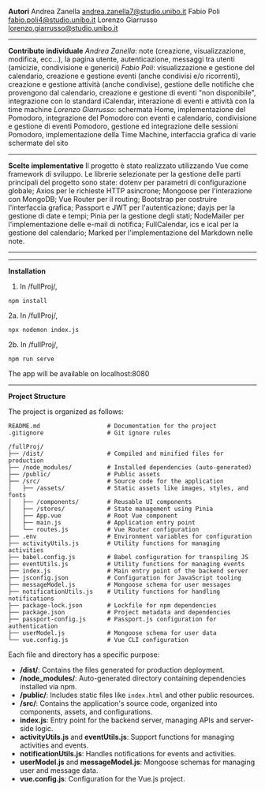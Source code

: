 **Autori**
Andrea Zanella andrea.zanella7@studio.unibo.it
Fabio Poli fabio.poli4@studio.unibo.it
Lorenzo Giarrusso lorenzo.giarrusso@studio.unibo.it

--------------------------

**Contributo individuale**
*Andrea Zanella*: note (creazione, visualizzazione, modifica, ecc...), la pagina utente, autenticazione, messaggi tra utenti (amicizie, condivisione e generici)
*Fabio Poli*: visualizzazione e gestione del calendario, creazione e gestione eventi (anche condivisi e/o ricorrenti), creazione e gestione attività (anche condivise), gestione delle notifiche che provengono dal calendario, creazione e gestione di eventi "non disponibile", integrazione con lo standard iCalendar, interazione di eventi e attività con la time machine
*Lorenzo Giarrusso*: schermata Home, implementazione del Pomodoro, integrazione del Pomodoro con eventi e calendario, condivisione e gestione di eventi Pomodoro, gestione ed integrazione delle sessioni Pomodoro, implementazione della Time Machine, interfaccia grafica di varie schermate del sito

--------------------------

**Scelte implementative**
Il progetto è stato realizzato utilizzando Vue come framework di sviluppo. Le librerie selezionate per la gestione delle parti principali del progetto sono state: dotenv per parametri di configurazione globale; Axios per le richieste HTTP asincrone; Mongoose per l'interazione con MongoDB; Vue Router per il routing; Bootstrap per costruire l'interfaccia grafica; Passport e JWT per l'autenticazione; dayjs per la gestione di date e tempi; Pinia per la gestione degli stati; NodeMailer per l'implementazione delle e-mail di notifica; FullCalendar, ics e ical per la gestione del calendario; Marked per l'implementazione del Markdown nelle note.

--------------------------
--------------------------

**Installation**

1. In /fullProj/,

```
npm install
```
2a. In /fullProj/,

```
npx nodemon index.js
```

2b. In /fullProj/, 

```
npm run serve
```

The app will be available on localhost:8080

--------------------------

**Project Structure**

The project is organized as follows:

```
README.md                   # Documentation for the project
.gitignore                  # Git ignore rules

/fullProj/
├── /dist/                  # Compiled and minified files for production
├── /node_modules/          # Installed dependencies (auto-generated)
├── /public/                # Public assets
├── /src/                   # Source code for the application
│   ├── /assets/            # Static assets like images, styles, and fonts
│   ├── /components/        # Reusable UI components 
│   ├── /stores/            # State management using Pinia
│   ├── App.vue             # Root Vue component
│   ├── main.js             # Application entry point
│   └── routes.js           # Vue Router configuration
├── .env                    # Environment variables for configuration
├── activityUtils.js        # Utility functions for managing activities
├── babel.config.js         # Babel configuration for transpiling JS
├── eventUtils.js           # Utility functions for managing events
├── index.js                # Main entry point of the backend server
├── jsconfig.json           # Configuration for JavaScript tooling
├── messageModel.js         # Mongoose schema for user messages
├── notificationUtils.js    # Utility functions for handling notifications
├── package-lock.json       # Lockfile for npm dependencies
├── package.json            # Project metadata and dependencies
├── passport-config.js      # Passport.js configuration for authentication
├── userModel.js            # Mongoose schema for user data
└── vue.config.js           # Vue CLI configuration
```

Each file and directory has a specific purpose:

- **/dist/**: Contains the files generated for production deployment.
- **/node_modules/**: Auto-generated directory containing dependencies installed via npm.
- **/public/**: Includes static files like `index.html` and other public resources.
- **/src/**: Contains the application's source code, organized into components, assets, and configurations.
- **index.js**: Entry point for the backend server, managing APIs and server-side logic.
- **activityUtils.js** and **eventUtils.js**: Support functions for managing activities and events.
- **notificationUtils.js**: Handles notifications for events and activities.
- **userModel.js** and **messageModel.js**: Mongoose schemas for managing user and message data.
- **vue.config.js**: Configuration for the Vue.js project.
